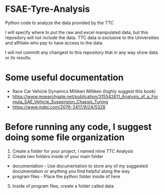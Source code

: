 # FSAE-Tyre-Analysis
Python code to analyze the data provided by the TTC

I will specify where to put the raw and excel manipulated data, but this repository will not include the data. TTC data is exclusive to the Universities and affiliate who pay to have access to the data.

I will not committ any changest to this repository that in any way show data or its results. 

# Some useful documentation 
* Race Car Vehicle Dynamics Milliken Milliken (highly suggest this book)
* https://www.researchgate.net/publication/315542611_Analysis_of_a_Formula_SAE_Vehicle_Suspension_Chassis_Tuning
* https://www.mdpi.com/2076-3417/9/24/5328

# Before running any code, I suggest doing some file organization

1) Create a folder for your project, I named mine TTC Analysis
2) Create two folders inside of your main folder
  * documentation - Use documentation to store any of my suggested documentation or anything you find helpful along the way
  * program files - Place the python folder inside of here
3) Inside of program files, create a folder called data
